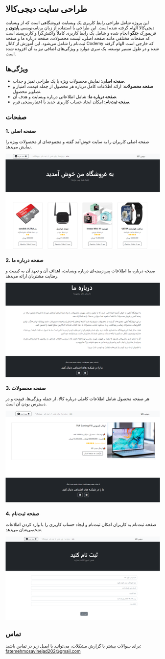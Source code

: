 # طراحی سایت دیجی‌کالا

این پروژه شامل طراحی رابط کاربری یک وبسایت فروشگاهی است که از وبسایت دیجی‌کالا الهام گرفته شده است. این طراحی با استفاده از زبان برنامه‌نویسی **پایتون** و فریمورک **جنگو** انجام شده و شامل یک رابط کاربری کاملاً واکنش‌گرا و کاربرپسند است که صفحات مختلفی مانند صفحه اصلی، لیست محصولات، صفحه درباره ما و صفحه ثبت‌نام را شامل می‌شود.
این آموزش از کانال Codemy که خارجی است الهام گرفته شده و در طول مسیر توسعه، یک سری موارد و ویژگی‌های اضافی نیز به آن افزوده شده است.

## ویژگی‌ها

- **صفحه اصلی**: نمایش محصولات ویژه با یک طراحی تمیز و جذاب.
- **صفحه محصولات**: ارائه اطلاعات کامل درباره هر محصول از جمله قیمت، امتیاز و تصاویر محصول.
- **صفحه درباره ما**: شامل اطلاعاتی درباره وبسایت و هدف آن.
- **صفحه ثبت‌نام**: امکان ایجاد حساب کاربری جدید با اعتبارسنجی فرم.

## صفحات

### 1. صفحه اصلی
صفحه اصلی کاربران را به سایت خوش‌آمد گفته و مجموعه‌ای از محصولات ویژه را نمایش می‌دهد.

![صفحه اصلی](https://github.com/Ftymusvy/digikala-site-django/blob/main/main(home).png)

### 2. صفحه درباره ما
صفحه درباره ما اطلاعات پس‌زمینه‌ای درباره وبسایت، اهداف آن و تعهد آن به کیفیت و رضایت مشتریان ارائه می‌دهد.

![صفحه درباره ما](https://github.com/Ftymusvy/digikala-site-django/blob/main/about.png)

### 3. صفحه محصولات
هر صفحه محصول شامل اطلاعات کاملی درباره کالا، از جمله ویژگی‌ها، قیمت و در دسترس بودن آن است.

![صفحه محصولات](https://github.com/Ftymusvy/digikala-site-django/blob/main/product.png)

### 4. صفحه ثبت‌نام
صفحه ثبت‌نام به کاربران امکان ثبت‌نام و ایجاد حساب کاربری را با وارد کردن اطلاعات شخصی‌شان می‌دهد.

![صفحه ثبت‌نام](https://github.com/Ftymusvy/digikala-site-django/blob/main/signup.png)

## تماس
برای سوالات بیشتر یا گزارش مشکلات، می‌توانید با ایمیل زیر در تماس باشید: fatemehmosavinejad202@gmail.com
